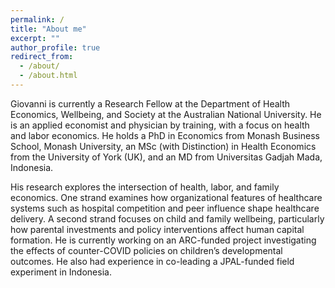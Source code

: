 ```yaml
---
permalink: /
title: "About me"
excerpt: ""
author_profile: true
redirect_from: 
  - /about/
  - /about.html
---
```

Giovanni is currently a Research Fellow at the Department of Health Economics, Wellbeing, and Society at the Australian National University. He is an applied economist and physician by training, with a focus on health and labor economics. He holds a PhD in Economics from Monash Business School, Monash University, an MSc (with Distinction) in Health Economics from the University of York (UK), and an MD from Universitas Gadjah Mada, Indonesia.

His research explores the intersection of health, labor, and family economics. One strand examines how organizational features of healthcare systems such as hospital competition and peer influence shape healthcare delivery. A second strand focuses on child and family wellbeing, particularly how parental investments and policy interventions affect human capital formation. He is currently working on an ARC-funded project investigating the effects of counter-COVID policies on children’s developmental outcomes. He also had experience in co-leading a JPAL-funded field experiment in Indonesia.

